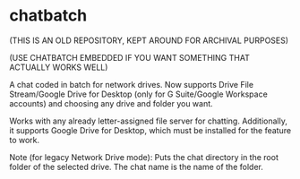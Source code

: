 # chatbatch

(THIS IS AN OLD REPOSITORY, KEPT AROUND FOR ARCHIVAL PURPOSES)

(USE CHATBATCH EMBEDDED IF YOU WANT SOMETHING THAT ACTUALLY WORKS WELL)

A chat coded in batch for network drives. Now supports Drive File Stream/Google Drive for Desktop (only for G Suite/Google Workspace accounts) and choosing any drive and folder you want.

Works with any already letter-assigned file server for chatting. Additionally, it supports Google Drive for Desktop, which must be installed for the feature to work.

Note (for legacy Network Drive mode): Puts the chat directory in the root folder of the selected drive. The chat name is the name of the folder.
